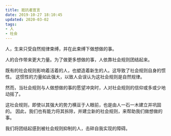 ```yaml
---
title: 抵抗者宣言
date: 2019-10-27 18:10:45
updated: 2020-03-02
tags:
- 人
- 社会
---
```


人，生来只受自然规律束缚，并在此束缚下做想做的事。

人的合作带来更大力量。为了做更多想做的事，人依靠社会规则团结起来。

既有的社会规则影响着活着的人，也塑造着新生的人。这导致了社会规则自身的惯性。
这惯性的力量如此强大，以致人会误认为这社会规则是自然规律。

然而，当社会规则与人做想做的事的愿望冲突时，人对社会规则的信仰或多或少地动摇了。

这社会规则，即使以其强大的势力横亘于人眼前，也是由人一石一木建立并巩固的。
因此，我们也有能力将其拆除，并建立新的社会规则，来帮助我们做想做的事。

我们将团结起感到被社会规则抑制的人，击碎自我实现的障碍。
